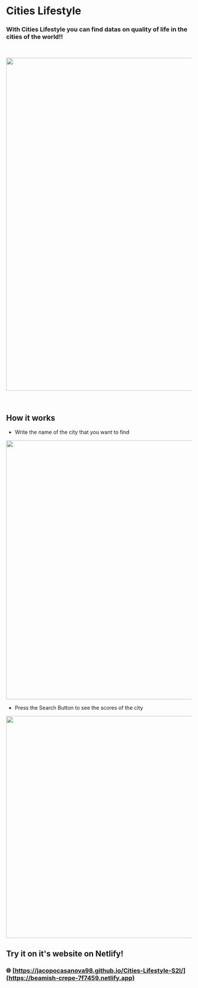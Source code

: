 # Cities Lifestyle 

### With Cities Lifestyle you can find datas on quality of life in the cities of the world!!

&nbsp;

<img src="https://github.com/JacopoCasanova98/Cities-Lifestyle-S2I/blob/main/assets/readme-img/Cities%20Lifestyle.JPG" width="900"/> 

&nbsp;

## How it works


* Write the name of the city that you want to find &nbsp; &nbsp;
&nbsp;
<img src="https://github.com/JacopoCasanova98/Cities-Lifestyle-S2I/blob/main/assets/readme-img/City.JPG" width="700"/>  


* Press the Search Button to see the scores of the city &nbsp; &nbsp; 
&nbsp;
<img src="https://github.com/JacopoCasanova98/Cities-Lifestyle-S2I/blob/main/assets/readme-img/Results.JPG" width="600"/>


## Try it on it's website on Netlify!
### 🌐 [https://jacopocasanova98.github.io/Cities-Lifestyle-S2I/](https://beamish-crepe-7f7459.netlify.app)
